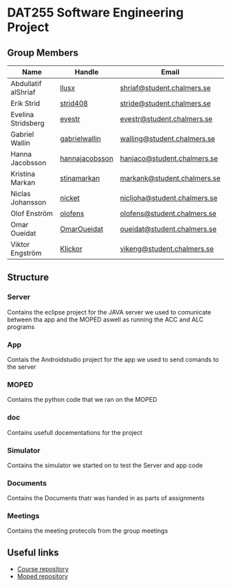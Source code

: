 # DAT255 Software Engineering Project
## Group Members

| Name | Handle | Email |
| ---- | ------ | ----- |
| Abdullatif alShriaf | [llusx](https://github.com/llusx) | [shriaf@student.chalmers.se](mailto:shriaf@student.chalmers.se) |
| Erik Strid | [strid408](https://github.com/strid408) | [stride@student.chalmers.se](mailto:stride@student.chalmers.se) |
| Evelina Stridsberg | [evestr](https://github.com/evestr) | [evestr@student.chalmers.se](mailto:evestr@student.chalmers.se) |
| Gabriel Wallin | [gabrielwallin](https://github.com/gabrielwallin) | [walling@student.chalmers.se](mailto:walling@student.chalmers.se) |
| Hanna Jacobsson | [hannajacobsson](https://github.com/hannajacobsson) | [hanjaco@student.chalmers.se](mailto:hanjaco@student.chalmers.se) |
| Kristina Markan | [stinamarkan](https://github.com/stinamarkan) | [markank@student.chalmers.se](mailto:markank@student.chalmers.se) |
| Niclas Johansson | [nicket](https://github.com/nicket) | [nicljoha@student.chalmers.se](mailto:nicljoha@student.chalmers.se) |
| Olof Enström | [olofens](https://github.com/olofens) | [olofens@student.chalmers.se](mailto:olofens@student.chalmers.se) |
| Omar Oueidat | [OmarOueidat](https://github.com/OmarOueidat) | [oueidat@student.chalmers.se](mailto:oueidat@student.chalmers.se) |
| Viktor Engström | [Klickor](https://github.com/Klickor) | [vikeng@student.chalmers.se](mailto:vikeng@student.chalmers.se) |

## Structure
### Server
Contains the eclipse project for the JAVA server we used to comunicate between tha app and the MOPED aswell as running the ACC and ALC programs
### App
Contais the Androidstudio project for the app we used to send comands to the server
### MOPED
Contains the python code that we ran on the MOPED
### doc
Contains usefull docementations for the project
### Simulator
Contains the simulator we started on to test the Server and app code
### Documents
Contains the Documents thatr was handed in as parts of assignments
### Meetings
Contains the meeting protecols from the group meetings


## Useful links

* [Course repository](https://github.com/hburden/DAT255/)
* [Moped repository](https://github.com/sics-sse/moped)

